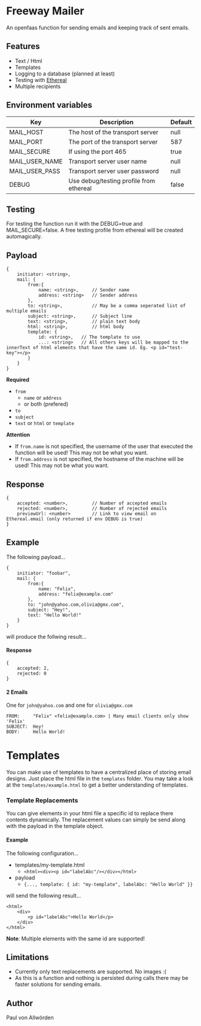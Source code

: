 # Freeway Mailer
An openfaas function for sending emails and keeping track of sent emails.

## Features
- Text / Html
- Templates
- Logging to a database (planned at least)
- Testing with [Ethereal](ethereal.email)
- Multiple recipients

## Environment variables
| Key            | Description                             | Default |
| -------------- | --------------------------------------- | ------- |
| MAIL_HOST      | The host of the transport server        | null    |
| MAIL_PORT      | The port of the transport server        | 587     |
| MAIL_SECURE    | If using the port 465                   | true    |
| MAIL_USER_NAME | Transport server user name              | null    |
| MAIL_USER_PASS | Transport server user password          | null    |
| DEBUG          | Use debug/testing profile from ethereal | false   |

## Testing
For testing the function run it with the DEBUG=true and MAIL_SECURE=false. A free testing profile from ethereal will be created automagically.

## Payload
```
{
    initiator: <string>,
    mail: {
        from:{
            name: <string>,     // Sender name
            address: <string>   // Sender address
        },
        to: <string>,           // May be a comma seperated list of multiple emails
        subject: <string>,      // Subject line
        text: <string>,         // plain text body
        html: <string>,         // html body
        template: {
            id: <string>,   // The template to use
            ...: <string>   // All others keys will be mapped to the innerText of html elements that have the same id. Eg. <p id="test-key"></p>
        }
    }
}
```
**Required** 
- `from`
  - `name` or `address`
  - or both (prefered)
- `to`
- `subject`
- `text` or `html` or `template`

**Attention**
- If `from.name` is not specified, the username of the user that executed the function will be used! This may not be what you want.
- If `from.address` is not specified, the hostname of the machine will be used! This may not be what you want.
## Response
```
{
    accepted: <number>,         // Number of accepted emails
    rejected: <number>,         // Number of rejected emails
    previewUrl: <number>        // Link to view email on Ethereal.email (only returned if env DEBUG is true)
}
```

## Example
The following payload...
```
{
    initiator: "foobar",
    mail: {
        from:{
            name: "Felix",
            address: "felix@example.com"
        },
        to: "john@yahoo.com,olivia@gmx.com",
        subject: "Hey!",
        text: "Hello World!"
    }
}
```

will produce the follwing result...
#### Response
```
{
    accepted: 2,
    rejected: 0
}
```

#### 2 Emails
One for `john@yahoo.com` and one for `olivia@gmx.com`
```
FROM:     "Felix" <felix@example.com> | Many email clients only show 'Felix'
SUBJECT:  Hey!
BODY:     Hello World!
```

# Templates
You can make use of templates to have a centralized place of storing email designs. Just place the html file in the `templates` folder. You may take a look at the `templates/example.html` to get a better understanding of templates.

### Template Replacements
You can give elements in your html file a specific id to replace there contents dynamically. The replacement values can simply be send along with the payload in the template object.

#### Example
The following configuration...
- templates/my-template.html
  - ```<html><div><p id="labelAbc"/></div></html>```
- payload
  - ```{..., template: { id: "my-template", labelAbc: "Hello World" }}```
  
will send the following result...
```
<html>
    <div>
        <p id="labelAbc">Hello World</p>
    </div>
</html>
```

**Note**: Multiple elements with the same id are supported!

## Limitations
- Currently only text replacements are supported. No images :(
- As this is a function and nothing is persisted during calls there may be faster solutions for sending emails.

## Author
Paul von Allwörden

